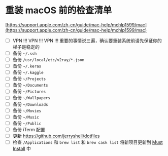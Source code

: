 # 重装 macOS 前的检查清单

[https://support.apple.com/zh-cn/guide/mac-help/mchlp1599/mac](https://support.apple.com/zh-cn/guide/mac-help/mchlp1599/mac)

* [ ] VPN !!! VPN !!! VPN !!! 重要的事情说三遍，确认要重装系统前请先保证你的梯子是稳定的
* [ ] 备份 `~/.ssh`
* [ ] 备份 `/usr/local/etc/v2ray/*.json`
* [ ] 备份 `~/.keras`
* [ ] 备份 `~/.kaggle`
* [ ] 备份 `~/Projects`
* [ ] 备份 `~/Documents`
* [ ] 备份 `~/Pictures`
* [ ] 备份 `~/Wallpapers`
* [ ] 备份 `~/Downloads`
* [ ] 备份 `~/Movies`
* [ ] 备份 `~/Music`
* [ ] 备份 `~/Public`
* [ ] 备份 iTerm 配置
* [ ] 更新 https://github.com/jerryshell/dotfiles
* [ ] 检查 `/Applications` 和 `brew list` 和 `brew cask list` 将新项目更新到 [Must Install](must-install/must-install.md) 中

